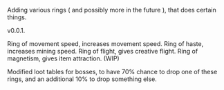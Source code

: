 Adding various rings ( and possibly more in the future ), that does certain things.

v0.0.1.

Ring of movement speed, increases movement speed.
Ring of haste, increases mining speed.
Ring of flight, gives creative flight.
Ring of magnetism, gives item attraction.
(WIP)

Modified loot tables for bosses, to have 70% chance to drop one of these rings, and an additional 10% to drop something else.
